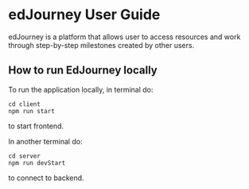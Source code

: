 # edJourney User Guide
edJourney is a platform that allows user to access resources and work through step-by-step milestones created by other users.
## How to run EdJourney locally
To run the application locally, in terminal do:
```
cd client
npm run start
```
to start frontend.

In another terminal do:
```
cd server
npm run devStart
```
to connect to backend.